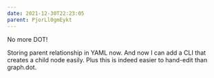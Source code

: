 ```yaml
---
date: 2021-12-30T22:23:05
parent: PjorLl0gmEykt
---
```


No more DOT!

Storing parent relationship in YAML now. And now I can add a CLI that creates a child node easily. Plus this is indeed easier to hand-edit than graph.dot.
